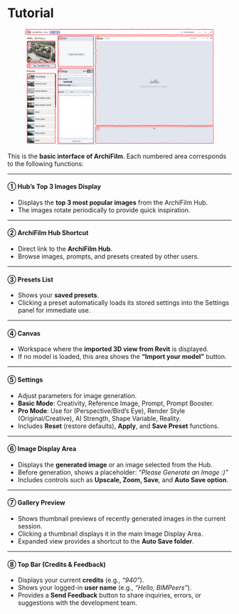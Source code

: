 # Tutorial

<figure><img src="../../../.gitbook/assets/(0).jpg" alt=""><figcaption></figcaption></figure>

This is the **basic interface of ArchiFilm**. Each numbered area corresponds to the following functions:

***

#### ① Hub’s Top 3 Images Display

* Displays the **top 3 most popular images** from the ArchiFilm Hub.
* The images rotate periodically to provide quick inspiration.

***

#### ② ArchiFilm Hub Shortcut

* Direct link to the **ArchiFilm Hub**.
* Browse images, prompts, and presets created by other users.

***

#### ③ Presets List

* Shows your **saved presets**.
* Clicking a preset automatically loads its stored settings into the Settings panel for immediate use.

***

#### ④ Canvas

* Workspace where the **imported 3D view from Revit** is displayed.
* If no model is loaded, this area shows the **“Import your model”** button.

***

#### ⑤ Settings

* Adjust parameters for image generation.
* **Basic Mode**: Creativity, Reference Image, Prompt, Prompt Booster.
* **Pro Mode**: Use for (Perspective/Bird’s Eye), Render Style (Original/Creative), AI Strength, Shape Variable, Reality.
* Includes **Reset** (restore defaults), **Apply**, and **Save Preset** functions.

***

#### ⑥ Image Display Area

* Displays the **generated image** or an image selected from the Hub.
* Before generation, shows a placeholder: _“Please Generate an Image :)”_
* Includes controls such as **Upscale, Zoom, Save**, and **Auto Save option**.

***

#### ⑦ Gallery Preview

* Shows thumbnail previews of recently generated images in the current session.
* Clicking a thumbnail displays it in the main Image Display Area.
* Expanded view provides a shortcut to the **Auto Save folder**.

***

#### ⑧ Top Bar (Credits & Feedback)

* Displays your current **credits** (e.g., _“940”_).
* Shows your logged-in **user name** (e.g., _“Hello, BIMPeers”_).
* Provides a **Send Feedback** button to share inquiries, errors, or suggestions with the development team.

